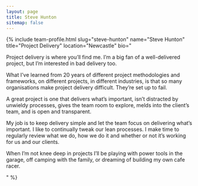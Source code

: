 ```yaml
---
layout: page
title: Steve Hunton
sitemap: false
---
```


{% include team-profile.html slug="steve-hunton" name="Steve Hunton" title="Project Delivery" location="Newcastle" bio="<p>Project delivery is where you’ll find me. I’m a big fan of a well-delivered project, but I’m interested in bad delivery too.</p>

<p>What I’ve learned from 20 years of different project methodologies and frameworks, on different projects, in different industries, is that so many organisations make project delivery difficult. They’re set up to fail.</p>

<p>A great project is one that delivers what’s important, isn’t distracted by unwieldy processes, gives the team room to explore, melds into the client’s team, and is open and transparent.</p>

<p>My job is to keep delivery simple and let the team focus on delivering what’s important. I like to continually tweak our lean processes. I make time to regularly review what we do, how we do it and whether or not it’s working for us and our clients. </p>

<p>When I’m not knee deep in projects I’ll be playing with power tools in the garage, off camping with the family, or dreaming of building my own cafe racer.</p>" %}
